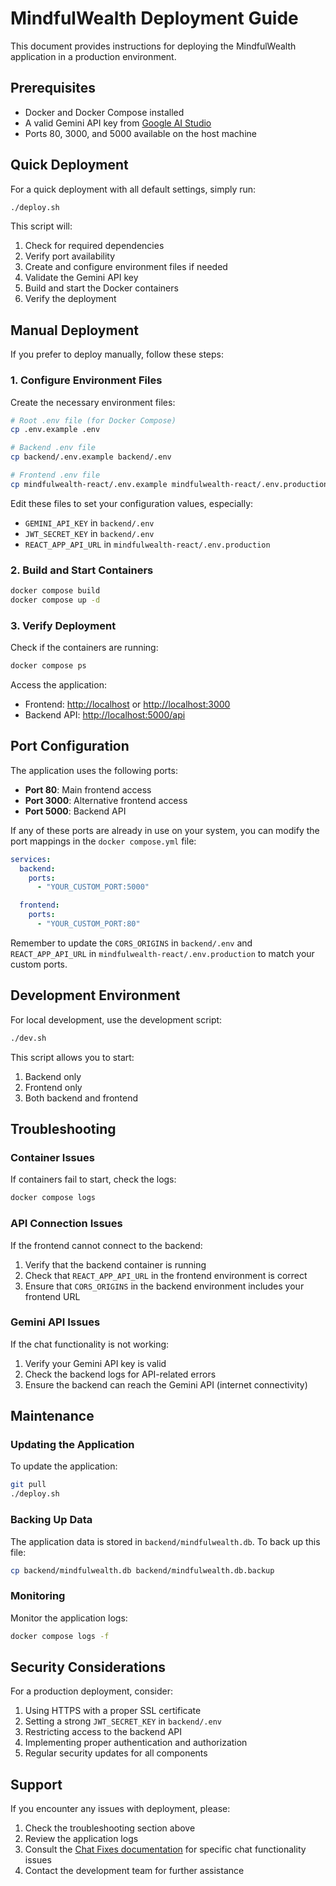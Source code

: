 # MindfulWealth Deployment Guide

This document provides instructions for deploying the MindfulWealth application in a production environment.

## Prerequisites

- Docker and Docker Compose installed
- A valid Gemini API key from [Google AI Studio](https://ai.google.dev/)
- Ports 80, 3000, and 5000 available on the host machine

## Quick Deployment

For a quick deployment with all default settings, simply run:

```bash
./deploy.sh
```

This script will:

1. Check for required dependencies
2. Verify port availability
3. Create and configure environment files if needed
4. Validate the Gemini API key
5. Build and start the Docker containers
6. Verify the deployment

## Manual Deployment

If you prefer to deploy manually, follow these steps:

### 1. Configure Environment Files

Create the necessary environment files:

```bash
# Root .env file (for Docker Compose)
cp .env.example .env

# Backend .env file
cp backend/.env.example backend/.env

# Frontend .env file
cp mindfulwealth-react/.env.example mindfulwealth-react/.env.production
```

Edit these files to set your configuration values, especially:

- `GEMINI_API_KEY` in `backend/.env`
- `JWT_SECRET_KEY` in `backend/.env`
- `REACT_APP_API_URL` in `mindfulwealth-react/.env.production`

### 2. Build and Start Containers

```bash
docker compose build
docker compose up -d
```

### 3. Verify Deployment

Check if the containers are running:

```bash
docker compose ps
```

Access the application:

- Frontend: <http://localhost> or <http://localhost:3000>
- Backend API: <http://localhost:5000/api>

## Port Configuration

The application uses the following ports:

- **Port 80**: Main frontend access
- **Port 3000**: Alternative frontend access
- **Port 5000**: Backend API

If any of these ports are already in use on your system, you can modify the port mappings in the `docker compose.yml` file:

```yaml
services:
  backend:
    ports:
      - "YOUR_CUSTOM_PORT:5000"

  frontend:
    ports:
      - "YOUR_CUSTOM_PORT:80"
```

Remember to update the `CORS_ORIGINS` in `backend/.env` and `REACT_APP_API_URL` in `mindfulwealth-react/.env.production` to match your custom ports.

## Development Environment

For local development, use the development script:

```bash
./dev.sh
```

This script allows you to start:

1. Backend only
2. Frontend only
3. Both backend and frontend

## Troubleshooting

### Container Issues

If containers fail to start, check the logs:

```bash
docker compose logs
```

### API Connection Issues

If the frontend cannot connect to the backend:

1. Verify that the backend container is running
2. Check that `REACT_APP_API_URL` in the frontend environment is correct
3. Ensure that `CORS_ORIGINS` in the backend environment includes your frontend URL

### Gemini API Issues

If the chat functionality is not working:

1. Verify your Gemini API key is valid
2. Check the backend logs for API-related errors
3. Ensure the backend can reach the Gemini API (internet connectivity)

## Maintenance

### Updating the Application

To update the application:

```bash
git pull
./deploy.sh
```

### Backing Up Data

The application data is stored in `backend/mindfulwealth.db`. To back up this file:

```bash
cp backend/mindfulwealth.db backend/mindfulwealth.db.backup
```

### Monitoring

Monitor the application logs:

```bash
docker compose logs -f
```

## Security Considerations

For a production deployment, consider:

1. Using HTTPS with a proper SSL certificate
2. Setting a strong `JWT_SECRET_KEY` in `backend/.env`
3. Restricting access to the backend API
4. Implementing proper authentication and authorization
5. Regular security updates for all components

## Support

If you encounter any issues with deployment, please:

1. Check the troubleshooting section above
2. Review the application logs
3. Consult the [Chat Fixes documentation](CHAT_FIXES.md) for specific chat functionality issues
4. Contact the development team for further assistance
